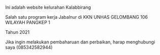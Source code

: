 Ini adalah website kelurahan Kalabbirang

Salah satu program kerja Jabalnur di KKN UNHAS GELOMBANG 106 WILAYAH PANGKEP 1

Tahun 2021

Jika ingin melakukan pembaharuan dan perbaikan, harap menghubungi saya (085342582944)
